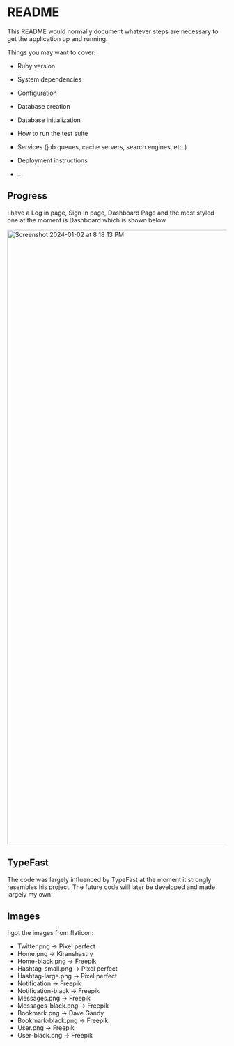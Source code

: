 # README

This README would normally document whatever steps are necessary to get the
application up and running.

Things you may want to cover:

* Ruby version

* System dependencies

* Configuration

* Database creation

* Database initialization

* How to run the test suite

* Services (job queues, cache servers, search engines, etc.)

* Deployment instructions

* ...

## Progress
I have a Log in page, Sign In page, Dashboard Page and the most styled one at the moment is Dashboard which is shown below.

<img width="1410" alt="Screenshot 2024-01-02 at 8 18 13 PM" src="https://github.com/MarcoHolden/twitter-cloneTwo/assets/136394451/e0f8de2d-139f-487a-be1c-a7b10224e94a">

## TypeFast
The code was largely influenced by TypeFast at the moment it strongly resembles his project. The future code will later be developed and made largely my own.

## Images
I got the images from flaticon:
  
  - Twitter.png -> Pixel perfect
  - Home.png -> Kiranshastry
  - Home-black.png -> Freepik
  - Hashtag-small.png -> Pixel perfect
  - Hashtag-large.png -> Pixel perfect
  - Notification -> Freepik
  - Notification-black -> Freepik
  - Messages.png -> Freepik
  - Messages-black.png -> Freepik
  - Bookmark.png -> Dave Gandy
  - Bookmark-black.png -> Freepik
  - User.png -> Freepik
  - User-black.png -> Freepik

